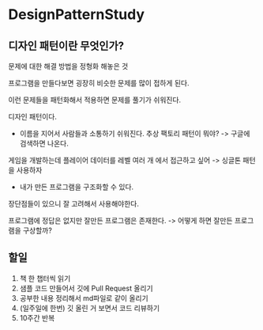 # DesignPatternStudy

## 디자인 패턴이란 무엇인가?

문제에 대한 해결 방법을 정형화 해놓은 것

프로그램을 만들다보면 굉장히 비슷한 문제를 많이 접하게 된다.

이런 문제들을 패턴화해서 적용하면 문제를 풀기가 쉬워진다.

디자인 패턴이다.

- 이름을 지어서 사람들과 소통하기 쉬워진다.
추상 팩토리 패턴이 뭐야? -> 구글에 검색하면 나온다.

게임을 개발하는데 플레이어 데이터를 레벨 여러 개 에서 접근하고 싶어 -> 싱글톤 패턴을 사용하자

- 내가 만든 프로그램을 구조화할 수 있다.

장단점들이 있으니 잘 고려해서 사용해야한다.

프로그램에 정답은 없지만 잘만든 프로그램은 존재한다.
-> 어떻게 하면 잘만든 프로그램을 구상할까?

## 할일
1. 책 한 챕터씩 읽기
2. 샘플 코드 만들어서 깃에 Pull Request 올리기
3. 공부한 내용 정리해서 md파일로 같이 올리기
4. (일주일에 한번) 깃 올린 거 보면서 코드 리뷰하기
5. 10주간 반복

